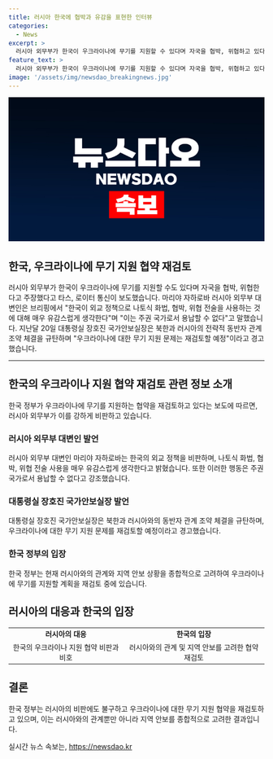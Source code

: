 ```yaml
---
title: 러시아 한국에 협박과 유감을 표현한 인터뷰
categories:
  - News
excerpt: >
  러시아 외무부가 한국이 우크라이나에 무기를 지원할 수 있다며 자국을 협박, 위협하고 있다고 주장했습니다. 러시아 외무부 대변인은 한국의 외교 정책을 비판하며 주권 국가로서 용납할 수 없다고 밝혔습니다. 이에 대통령실 장호진 국가안보실장은 북한과 러시아의 전략적 동반자 관계 조약 체결을 규탄하고 우크라이나에 대한 무기 지원 문제를 재검토할 예정이라고 경고했습니다.
feature_text: >
  러시아 외무부가 한국이 우크라이나에 무기를 지원할 수 있다며 자국을 협박, 위협하고 있다고 주장했습니다. 러시아 외무부 대변인은 한국의 외교 정책을 비판하며 주권 국가로서 용납할 수 없다고 밝혔습니다. 이에 대통령실 장호진 국가안보실장은 북한과 러시아의 전략적 동반자 관계 조약 체결을 규탄하고 우크라이나에 대한 무기 지원 문제를 재검토할 예정이라고 경고했습니다.
image: '/assets/img/newsdao_breakingnews.jpg'
---
```


<p><img src="/assets/img/newsdao_breakingnews.jpg" alt="ranknews 속보" /></p>

<h2>한국, 우크라이나에 무기 지원 협약 재검토</h2>

<p data-ke-size="size16">러시아 외무부가 한국이 우크라이나에 무기를 지원할 수도 있다며 자국을 협박, 위협한다고 주장했다고 타스, 로이터 통신이 보도했습니다. 마리야 자하로바 러시아 외무부 대변인은 브리핑에서 "한국이 외교 정책으로 나토식 화법, 협박, 위협 전술을 사용하는 것에 대해 매우 유감스럽게 생각한다"며 "이는 주권 국가로서 용납할 수 없다"고 말했습니다. 지난달 20일 대통령실 장호진 국가안보실장은 북한과 러시아의 전략적 동반자 관계 조약 체결을 규탄하며 "우크라이나에 대한 무기 지원 문제는 재검토할 예정"이라고 경고했습니다.</p>

<hr>

<h2 data-ke-size="size26">한국의 우크라이나 지원 협약 재검토 관련 정보 소개</h2>

<p data-ke-size="size16">한국 정부가 우크라이나에 무기를 지원하는 협약을 재검토하고 있다는 보도에 따르면, 러시아 외무부가 이를 강하게 비판하고 있습니다.</p>

<h3>러시아 외무부 대변인 발언</h3>

<p data-ke-size="size16">러시아 외무부 대변인 마리야 자하로바는 한국의 외교 정책을 비판하며, 나토식 화법, 협박, 위협 전술 사용을 매우 유감스럽게 생각한다고 밝혔습니다. 또한 이러한 행동은 주권 국가로서 용납할 수 없다고 강조했습니다.</p>

<h3>대통령실 장호진 국가안보실장 발언</h3>

<p data-ke-size="size16">대통령실 장호진 국가안보실장은 북한과 러시아와의 동반자 관계 조약 체결을 규탄하며, 우크라이나에 대한 무기 지원 문제를 재검토할 예정이라고 경고했습니다.</p>

<h3>한국 정부의 입장</h3>

<p data-ke-size="size16">한국 정부는 현재 러시아와의 관계와 지역 안보 상황을 종합적으로 고려하여 우크라이나에 무기를 지원할 계획을 재검토 중에 있습니다.</p>

<h2 data-ke-size="size26">러시아의 대응과 한국의 입장</h2>

<table>
    <tbody>
        <tr>
            <td style="text-align: center; height: 17px;"><b>러시아의 대응</b></td>
            <td style="text-align: center; height: 17px;"><b>한국의 입장</b></td>
        </tr>
        <tr>
            <td style="text-align: center;">한국의 우크라이나 지원 협약 비판과 비호</td>
            <td style="text-align: center;">러시아와의 관계 및 지역 안보를 고려한 협약 재검토</td>
        </tr>
    </tbody>
</table>

<h2 data-ke-size="size26">결론</h2>

<p data-ke-size="size16">한국 정부는 러시아의 비판에도 불구하고 우크라이나에 대한 무기 지원 협약을 재검토하고 있으며, 이는 러시아와의 관계뿐만 아니라 지역 안보를 종합적으로 고려한 결과입니다.</p>
실시간 뉴스 속보는, <a href="https://newsdao.kr" rel="dofollow">https://newsdao.kr</a>


